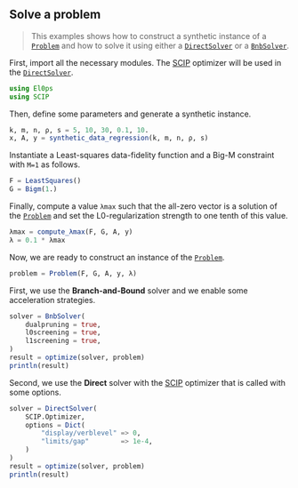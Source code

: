 ## Solve a problem

> This examples shows how to construct a synthetic instance of a [`Problem`](@ref) and how to solve it using either a [`DirectSolver`](@ref) or a [`BnbSolver`](@ref).

First, import all the necessary modules.
The [SCIP](https://github.com/scipopt/SCIP.jl) optimizer will be used in the [`DirectSolver`](@ref).

```julia
using El0ps
using SCIP
```

Then, define some parameters and generate a synthetic instance.

```julia
k, m, n, ρ, s = 5, 10, 30, 0.1, 10.
x, A, y = synthetic_data_regression(k, m, n, ρ, s)
```

Instantiate a Least-squares data-fidelity function and a Big-M constraint with `M=1` as follows.

```julia
F = LeastSquares()
G = Bigm(1.)
```

Finally, compute a value `λmax` such that the all-zero vector is a solution of the [`Problem`](@ref) and set the L0-regularization strength to one tenth of this value.

```julia
λmax = compute_λmax(F, G, A, y)
λ = 0.1 * λmax
```

Now, we are ready to construct an instance of the [`Problem`](@ref).

```julia
problem = Problem(F, G, A, y, λ)
```

First, we use the **Branch-and-Bound** solver and we enable some acceleration strategies.

```julia
solver = BnbSolver(
    dualpruning = true, 
    l0screening = true, 
    l1screening = true,
)
result = optimize(solver, problem)
println(result)
```


Second, we use the **Direct** solver with the [SCIP](https://github.com/scipopt/SCIP.jl) optimizer that is called with some options.

```julia
solver = DirectSolver(
    SCIP.Optimizer, 
    options = Dict(
        "display/verblevel" => 0, 
        "limits/gap"        => 1e-4,
    )
)
result = optimize(solver, problem)
println(result)
```
